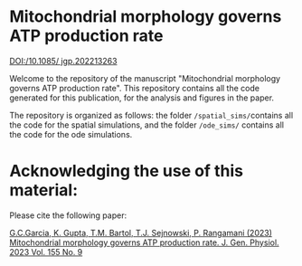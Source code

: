 # Mitochondrial morphology governs ATP production rate
[DOI:/10.1085/ jgp.202213263](https://doi:/10.1085/jgp.202213263)

Welcome to the repository of the manuscript "Mitochondrial morphology governs ATP production rate". This repository contains all the code generated for this publication, for the analysis and figures in the paper.

The repository is organized as follows: the folder `/spatial_sims/`contains all the code for the spatial simulations, and the folder `/ode_sims/` contains all the code for the ode simulations.

# Acknowledging the use of this material:

Please cite the following paper:

[G.C.Garcia, K. Gupta, T.M. Bartol, T.J. Sejnowski, P. Rangamani (2023) Mitochondrial morphology governs ATP production rate. J. Gen. Physiol. 2023 Vol. 155 No. 9](https://doi.org/10.1085/jgp.202213263)

